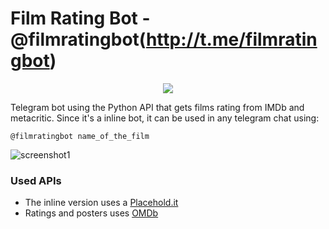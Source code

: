 # Film Rating Bot - @filmratingbot(http://t.me/filmratingbot)
<p align="center">
<img src ="http://i.imgur.com/nAQJpnc.png" />
</p>

Telegram bot using the Python API that gets films rating from IMDb and metacritic.
Since it's a inline bot, it can be used in any telegram chat using:

```
@filmratingbot name_of_the_film
```

![screenshot1](http://i.imgur.com/MCFdx09.png "Screenshot 1")
### Used APIs

  * The inline version uses a [Placehold.it](https://placehold.it/)
  * Ratings and posters uses [OMDb](https://www.omdbapi.com/)

